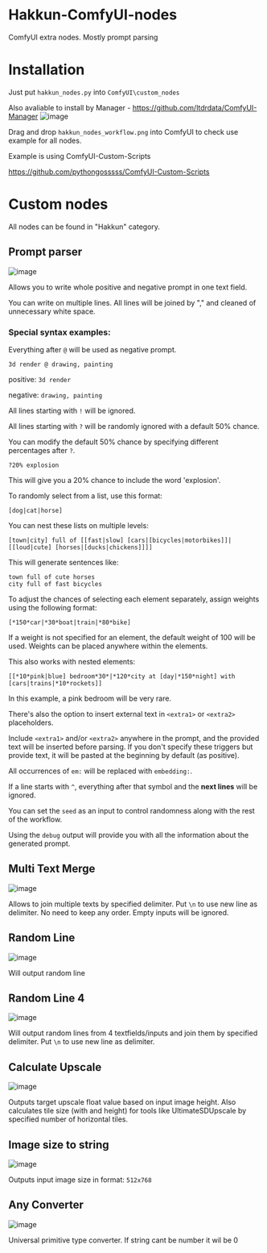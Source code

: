 # Hakkun-ComfyUI-nodes
ComfyUI extra nodes. Mostly prompt parsing

# Installation
Just put `hakkun_nodes.py` into `ComfyUI\custom_nodes`

Also avaliable to install by Manager - https://github.com/ltdrdata/ComfyUI-Manager
![image](https://github.com/tudal/Hakkun-ComfyUI-nodes/assets/799063/e13c6ef2-dd81-4e7a-8df9-6f87ef39fcdf)

Drag and drop ```hakkun_nodes_workflow.png``` into ComfyUI to check use example for all nodes.

Example is using ComfyUI-Custom-Scripts

https://github.com/pythongosssss/ComfyUI-Custom-Scripts

# Custom nodes

All nodes can be found in "Hakkun" category.

## Prompt parser

![image](https://github.com/tudal/Hakkun-ComfyUI-nodes/assets/799063/c31f7513-ea33-4537-a32a-ca2a74f76804)

Allows you to write whole positive and negative prompt in one text field.

You can write on multiple lines. All lines will be joined by "," and cleaned of unnecessary white space.

### Special syntax examples:

Everything after ```@``` will be used as negative prompt.
```
3d render @ drawing, painting
```
positive: ```3d render```

negative: ```drawing, painting```

All lines starting with ```!``` will be ignored.

All lines starting with `?` will be randomly ignored with a default 50% chance.

You can modify the default 50% chance by specifying different percentages after `?`.

```
?20% explosion
```
This will give you a 20% chance to include the word 'explosion'.


To randomly select from a list, use this format:
```
[dog|cat|horse]
```

You can nest these lists on multiple levels:
```
[town|city] full of [[fast|slow] [cars|[bicycles|motorbikes]]|[[loud|cute] [horses|[ducks|chickens]]]]
```
This will generate sentences like:
```
town full of cute horses
city full of fast bicycles
```

To adjust the chances of selecting each element separately, assign weights using the following format:
```
[*150*car|*30*boat|train|*80*bike]
```
If a weight is not specified for an element, the default weight of 100 will be used. Weights can be placed anywhere within the elements.

This also works with nested elements:
```
[[*10*pink|blue] bedroom*30*|*120*city at [day|*150*night] with [cars|trains|*10*rockets]]
```
In this example, a pink bedroom will be very rare.

There's also the option to insert external text in ```<extra1>``` or ```<extra2>``` placeholders.

Include ```<extra1>``` and/or ```<extra2>``` anywhere in the prompt, and the provided text will be inserted before parsing. If you don't specify these triggers but provide text, it will be pasted at the beginning by default (as positive).

All occurrences of ```em:``` will be replaced with ```embedding:```.

If a line starts with ```^```, everything after that symbol and the **next lines** will be ignored.

You can set the ```seed``` as an input to control randomness along with the rest of the workflow.

Using the ```debug``` output will provide you with all the information about the generated prompt.


## Multi Text Merge
![image](https://github.com/tudal/Hakkun-ComfyUI-nodes/assets/799063/fbb83cf9-a715-45bd-b50e-ce1f9a6e9a21)

Allows to join multiple texts by specified delimiter. Put ```\n``` to use new line as delimiter.
No need to keep any order. Empty inputs will be ignored.

## Random Line
![image](https://github.com/tudal/Hakkun-ComfyUI-nodes/assets/799063/4f1575e9-06db-459a-b06d-b7608588d006)

Will output random line

## Random Line 4
![image](https://github.com/tudal/Hakkun-ComfyUI-nodes/assets/799063/8b6a5936-d56b-4fc0-8b0f-6b7453219f26)

Will output random lines from 4 textfields/inputs and join them by specified delimiter. Put ```\n``` to use new line as delimiter.

## Calculate Upscale
![image](https://github.com/tudal/Hakkun-ComfyUI-nodes/assets/799063/86b0e0b0-70b8-4f69-aba7-beb246f7a6b9)

Outputs target upscale float value based on input image height.
Also calculates tile size (with and height) for tools like UltimateSDUpscale by specified number of horizontal tiles.

## Image size to string
![image](https://github.com/tudal/Hakkun-ComfyUI-nodes/assets/799063/81dc5d21-f726-45f8-8d46-2ec17d16a6b7)

Outputs input image size in format: ```512x768```

## Any Converter
![image](https://github.com/tudal/Hakkun-ComfyUI-nodes/assets/799063/c3281a50-8873-4dd5-8f01-8ba347c0874c)

Universal primitive type converter. If string cant be number it wil be 0

